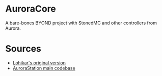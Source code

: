 # AuroraCore
A bare-bones BYOND project with StonedMC and other controllers from Aurora.

# Sources
 - [Lohikar's original version](https://github.com/Lohikar/AuroraCore)
 - [AuroraStation main codebase](https://github.com/Aurorastation/Aurora.3)
